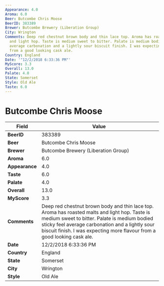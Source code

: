 ```yaml
---
Appearance: 4.0
Aroma: 6.0
Beer: Butcombe Chris Moose
BeerID: 383389
Brewer: Butcombe Brewery (Liberation Group)
City: Wrington
Comments: Deep red chestnut brown body and thin lace top. Aroma has roasted malts
  and light hop. Taste is medium sweet to bitter. Palate is medium bodied sticky feel
  average carbonation and a lightly sour biscuit finish. I was expecting more flavour
  from a good looking cask ale.
Country: England
Date: '"12/2/2018 6:33:36 PM"'
MyScore: 3.3
Overall: 13.0
Palate: 4.0
State: Somerset
Style: Old Ale
Taste: 6.0
---
```


# Butcombe Chris Moose

| Field         | Value |
|---------------|-------|
| **BeerID** | 383389 |
| **Beer** | Butcombe Chris Moose |
| **Brewer** | Butcombe Brewery (Liberation Group) |
| **Aroma** | 6.0 |
| **Appearance** | 4.0 |
| **Taste** | 6.0 |
| **Palate** | 4.0 |
| **Overall** | 13.0 |
| **MyScore** | 3.3 |
| **Comments** | Deep red chestnut brown body and thin lace top. Aroma has roasted malts and light hop. Taste is medium sweet to bitter. Palate is medium bodied sticky feel average carbonation and a lightly sour biscuit finish. I was expecting more flavour from a good looking cask ale. |
| **Date** | 12/2/2018 6:33:36 PM |
| **Country** | England |
| **State** | Somerset |
| **City** | Wrington |
| **Style** | Old Ale |
